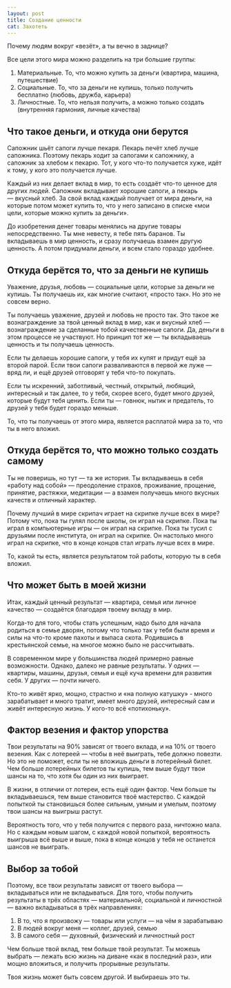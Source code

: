 ```yaml
---
layout: post
title: Создание ценности
cat: Захотеть
---
```


Почему людям вокруг «везёт», а ты вечно в заднице?

Все цели этого мира можно разделить на три большие группы:

1. Материальные. То, что можно купить за деньги (квартира, машина, путешествие)
2. Социальные. То, что за деньги не купишь, только получить бесплатно (любовь, дружба, карьера)
3. Личностные. То, что нельзя получить, а можно только создать (внутренняя гармония, личные качества)

## Что такое деньги, и откуда они берутся

Сапожник шьёт сапоги лучше пекаря. Пекарь печёт хлеб лучше сапожника. Поэтому пекарь ходит за сапогами к сапожнику, а сапожник за хлебом к пекарю. Тот, у кого что-то получается хуже, идёт к тому, у кого это получается лучше.

Каждый из них делает вклад в мир, то есть создаёт что-то ценное для других людей. Сапожник вкладывает хорошие сапоги, а пекарь — вкусный хлеб. За свой вклад каждый получает от мира деньги, на которые потом может купить то, что у него записано в списке «мои цели, которые можно купить за деньги».

До изобретения денег товары менялись на другие товары непосредственно. Ты мне невесту, я тебе пять баранов. Ты вкладываешь в мир ценность, и сразу получаешь взамен другую ценность. А потом придумали деньги, и всем стало гораздо удобнее.

## Откуда берётся то, что за деньги не купишь

Уважение, друзья, любовь — социальные цели, которые за деньги не купишь. Ты получаешь их, как многие считают, «просто так». Но это не совсем верно.

Ты получаешь уважение, друзей и любовь не просто так. Это такое же вознаграждение за твой ценный вклад в мир, как и вкусный хлеб — вознаграждение за сделанные тобой качественные сапоги. Да, деньги в этом процессе не участвуют. Но принцип тот же — ты вкладываешь ценность и ты получаешь ценность.

Если ты делаешь хорошие сапоги, у тебя их купят и придут ещё за второй парой. Если твои сапоги разваливаются в первой же луже — вряд ли, и ещё друзей отговорят у тебя что-то покупать.

Если ты искренний, заботливый, честный, открытый, любящий, интересный и так далее, то у тебя, скорее всего, будет много друзей, которые будут тебя ценить. Если ты — говнюк, нытик и предатель, то друзей у тебя будет гораздо меньше.

То, что ты получаешь от этого мира, является расплатой мира за то, что ты в него вложил.

## Откуда берётся то, что можно только создать самому

Ты не поверишь, но тут — та же история. Ты вкладываешь в себя «работу над собой» — преодоление страхов, проживание, прощение, принятие, растяжки, медитации — а взамен получаешь много вкусных качеств и отличный характер.

Почему лучший в мире скрипач играет на скрипке лучше всех в мире? Потому что, пока ты гулял после школы, он играл на скрипке. Пока ты играл в компьютерные игры — он играл на скрипке. Пока ты тусил с друзьями после института, он играл на скрипке. Он настолько много играл на скрипке, что в конце концов стал играть лучше всех в мире.

То, какой ты есть, является результатом той работы, которую ты в себя вложил.

## Что может быть в моей жизни

Итак, каждый ценный результат — квартира, семья или личное качество — создаётся благодаря твоему вкладу в мир.

Когда-то для того, чтобы стать успешным, надо было для начала родиться в семье дворян, потому что только так у тебя были время и силы на что-то кроме пахоты и выпаса скота. Родившись в крестьянской семье, на многое можно было не рассчитывать.

В современном мире у большинства людей примерно равные возможности. Однако, далеко не равные результаты. У одних — квартиры, машины, друзья, семья и ещё куча времени для развития себя. У других — почти ничего.

Кто-то живёт ярко, мощно, страстно и «на полную катушку» - много зарабатывает и много тратит, имеет много друзей, интересный сам и живёт интересную жизнь. У кого-то всё «потихоньку».

## Фактор везения и фактор упорства

Твои результаты на 90% зависят от твоего вклада, и на 10% от твоего везения. Как с лотереей — чтобы в неё выиграть, тебе должно повезти. Но это не поможет, если ты не вложишь деньги в лотерейный билет. Чем больше лотерейных билетов ты купишь, тем выше будут твои шансы на то, что хотя бы один из них выиграет.

В жизни, в отличии от лотереи, есть ещё один фактор. Чем больше ты вкладываешься, тем выше становится твоё мастерство. С каждой попыткой ты становишься более сильным, умным и умелым, поэтому твои шансы на выигрыш растут.

Вероятность того, что у тебя получится с первого раза, ничтожно мала. Но с каждым новым шагом, с каждой новой попыткой, вероятность выигрыша всё выше и выше, пока в конце концов у тебя не останется шансов не выиграть.

## Выбор за тобой

Поэтому, все твои результаты зависят от твоего выбора — вкладываться или не вкладываться. Для того, чтобы получить результаты в трёх областях — материальной, социальной и личностной — важно вкладываться в трёх направлениях:

1. В то, что я произвожу — товары или услуги — на чём я зарабатываю
2. В людей вокруг меня — коллег, друзей, семью
3. В самого себя — духовный, физический и личностный рост

Чем больше твой вклад, тем больше твой результат. Ты можешь выбрать — лежать всю жизнь на диване «как в последний раз», или мощно вложиться, и получить прорывные результаты.

Твоя жизнь может быть совсем другой. И выбираешь это ты.